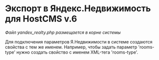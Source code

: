 # Экспорт в Яндекс.Недвижимость для HostCMS v.6 #

*Файл yandex_realty.php размещается в корне системы*

Для подключения параметров Я.Недвижимости в системе создаются свойства с тем же именем. Например, чтобы задать параметр 'rooms-type' нужно создать свойство с именем XML-тега 'rooms-type'. 